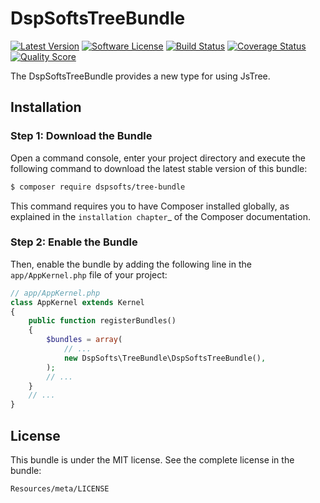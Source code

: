 DspSoftsTreeBundle
=========================

[![Latest Version](https://img.shields.io/github/release/dspsofts/tree-bundle.svg?style=flat-square)](https://github.com/dspsofts/tree-bundle/releases)
[![Software License](https://img.shields.io/badge/license-MIT-brightgreen.svg?style=flat)](LICENSE.md)
[![Build Status](https://img.shields.io/travis/dspsofts/tree-bundle/master.svg?style=flat-square)](https://travis-ci.org/dspsofts/tree-bundle)
[![Coverage Status](https://img.shields.io/scrutinizer/coverage/g/dspsofts/tree-bundle.svg?style=flat-square)](https://scrutinizer-ci.com/g/dspsofts/tree-bundle/code-structure)
[![Quality Score](https://img.shields.io/scrutinizer/g/dspsofts/tree-bundle.svg?style=flat-square)](https://scrutinizer-ci.com/g/dspsofts/tree-bundle)

The DspSoftsTreeBundle provides a new type for using JsTree.


Installation
------------

### Step 1: Download the Bundle

Open a command console, enter your project directory and execute the
following command to download the latest stable version of this bundle:

```bash
$ composer require dspsofts/tree-bundle
```

This command requires you to have Composer installed globally, as explained
in the `installation chapter`_ of the Composer documentation.

### Step 2: Enable the Bundle

Then, enable the bundle by adding the following line in the ``app/AppKernel.php``
file of your project:

```php
// app/AppKernel.php
class AppKernel extends Kernel
{
    public function registerBundles()
    {
        $bundles = array(
            // ...
            new DspSofts\TreeBundle\DspSoftsTreeBundle(),
        );
        // ...
    }
    // ...
}
```

License
-------

This bundle is under the MIT license. See the complete license in the bundle:

```
Resources/meta/LICENSE
```

